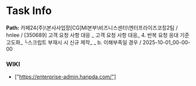 # Task Info

**Path:** 카페24(주)\본사사업장\[CG]MI본부\비즈니스센터\엔터프라이즈코칭2팀 / hnlee / [350689] 고객 요청 사항 대응 _ 고객 요청 사항 대응_ 4. 반복 요청 응대 기준 고도화_ └스크립트 부재시 시 신규 제작_ _ b. 이해부족일 경우 / 2025-10-01_00-00-00

### WIKI
- ["https://enterprise-admin.hanpda.com/"]

